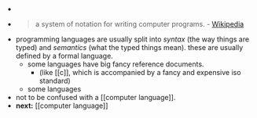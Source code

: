 -
- > a system of notation for writing computer programs. - [Wikipedia](https://en.wikipedia.org/wiki/Programming_language)
- programming languages are usually split into *syntax* (the way things are typed) and *semantics* (what the typed things mean). these are usually defined by a formal language.
	- some languages have big fancy reference documents.
		- (like [[c]], which is accompanied by a fancy and expensive iso standard)
	- some languages
- not to be confused with a [[computer language]].
- **next:** [[computer language]]